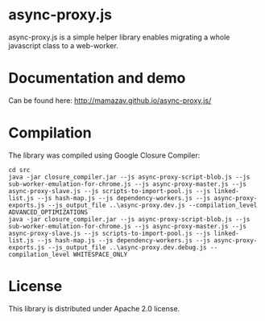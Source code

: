 # async-proxy.js
async-proxy.js is a simple helper library enables migrating a whole javascript class to a web-worker.

# Documentation and demo
Can be found here:
http://mamazav.github.io/async-proxy.js/

# Compilation
The library was compiled using Google Closure Compiler:

```
cd src
java -jar closure_compiler.jar --js async-proxy-script-blob.js --js sub-worker-emulation-for-chrome.js --js async-proxy-master.js --js async-proxy-slave.js --js scripts-to-import-pool.js --js linked-list.js --js hash-map.js --js dependency-workers.js --js async-proxy-exports.js --js_output_file ..\async-proxy.dev.js --compilation_level ADVANCED_OPTIMIZATIONS
java -jar closure_compiler.jar --js async-proxy-script-blob.js --js sub-worker-emulation-for-chrome.js --js async-proxy-master.js --js async-proxy-slave.js --js scripts-to-import-pool.js --js linked-list.js --js hash-map.js --js dependency-workers.js --js async-proxy-exports.js --js_output_file ..\async-proxy.dev.debug.js --compilation_level WHITESPACE_ONLY
```

# License
This library is distributed under Apache 2.0 license.

